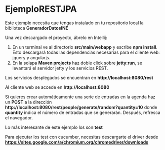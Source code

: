 # EjemploRESTJPA
Este ejemplo necesita que tengas instalado en tu repositorio local la biblioteca __GeneradorDatosINE__

Una vez descargado el proyecto, ábrelo en Intellij:

1. En un terminal ve al directorio **src/main/webapp** y escribe **npm install**. Esto descargará todas las dependencias necesarias para el cliente web: jquery y angularjs.
1. En la solapa **Maven projects** haz doble click sobre **jetty:run**, se levantará el servidor jetty y los servicios REST.
 
 Los servicios desplegados se encuentran en **http://localhost:8080/rest**
 
 Al cliente web se accede en **http://localhost:8080**
 
 Si quieres crear automáticamente una serie de entradas en la agenda haz un **POST** a la dirección **http://localhost:8080/rest/people/generate/random?quantity=10** donde **quantity** indica el número de entradas que se generarán. Después, refresca el navegador.
 
 Lo más interesante de este ejemplo los son **test**

 Para ejecutar los test con cucumber, necesitas descargarte el driver desde **https://sites.google.com/a/chromium.org/chromedriver/downloads**
 